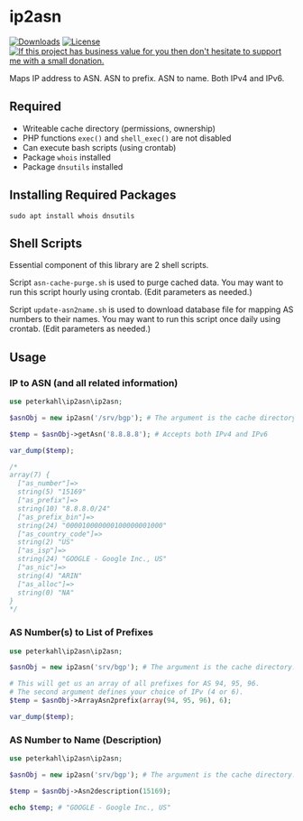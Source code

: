 # ip2asn

[![Downloads](https://img.shields.io/packagist/dt/peterkahl/ip2asn.svg)](https://packagist.org/packages/peterkahl/ip2asn)
[![License](http://img.shields.io/:license-apache-blue.svg)](http://www.apache.org/licenses/LICENSE-2.0.html)
[![If this project has business value for you then don't hesitate to support me with a small donation.](https://img.shields.io/badge/Donations-via%20Paypal-blue.svg)](https://www.paypal.me/PeterK93)

Maps IP address to ASN. ASN to prefix. ASN to name. Both IPv4 and IPv6.

## Required

* Writeable cache directory (permissions, ownership)
* PHP functions `exec()` and `shell_exec()` are not disabled
* Can execute bash scripts (using crontab)
* Package `whois` installed
* Package `dnsutils` installed

## Installing Required Packages

```
sudo apt install whois dnsutils
```

## Shell Scripts

Essential component of this library are 2 shell scripts.

Script `asn-cache-purge.sh` is used to purge cached data. You may want to run this script hourly using crontab. (Edit parameters as needed.)

Script `update-asn2name.sh` is used to download database file for mapping AS numbers to their names. You may want to run this script once daily using crontab. (Edit parameters as needed.)

## Usage

### IP to ASN (and all related information)
```php
use peterkahl\ip2asn\ip2asn;

$asnObj = new ip2asn('/srv/bgp'); # The argument is the cache directory.

$temp = $asnObj->getAsn('8.8.8.8'); # Accepts both IPv4 and IPv6

var_dump($temp);

/*
array(7) {
  ["as_number"]=>
  string(5) "15169"
  ["as_prefix"]=>
  string(10) "8.8.8.0/24"
  ["as_prefix_bin"]=>
  string(24) "000010000000100000001000"
  ["as_country_code"]=>
  string(2) "US"
  ["as_isp"]=>
  string(24) "GOOGLE - Google Inc., US"
  ["as_nic"]=>
  string(4) "ARIN"
  ["as_alloc"]=>
  string(0) "NA"
}
*/
```

### AS Number(s) to List of Prefixes
```php
use peterkahl\ip2asn\ip2asn;

$asnObj = new ip2asn('srv/bgp'); # The argument is the cache directory.

# This will get us an array of all prefixes for AS 94, 95, 96.
# The second argument defines your choice of IPv (4 or 6).
$temp = $asnObj->ArrayAsn2prefix(array(94, 95, 96), 6);

var_dump($temp);
```

### AS Number to Name (Description)
```php
use peterkahl\ip2asn\ip2asn;

$asnObj = new ip2asn('srv/bgp'); # The argument is the cache directory.

$temp = $asnObj->Asn2description(15169);

echo $temp; # "GOOGLE - Google Inc., US"
```
